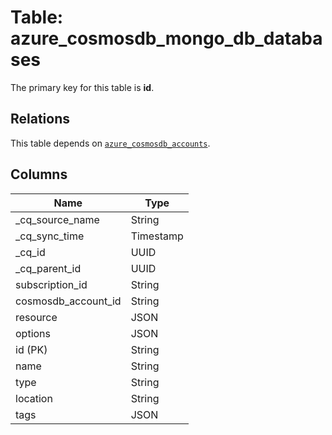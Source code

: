 # Table: azure_cosmosdb_mongo_db_databases



The primary key for this table is **id**.

## Relations
This table depends on [`azure_cosmosdb_accounts`](azure_cosmosdb_accounts.md).

## Columns
| Name          | Type          |
| ------------- | ------------- |
|_cq_source_name|String|
|_cq_sync_time|Timestamp|
|_cq_id|UUID|
|_cq_parent_id|UUID|
|subscription_id|String|
|cosmosdb_account_id|String|
|resource|JSON|
|options|JSON|
|id (PK)|String|
|name|String|
|type|String|
|location|String|
|tags|JSON|
